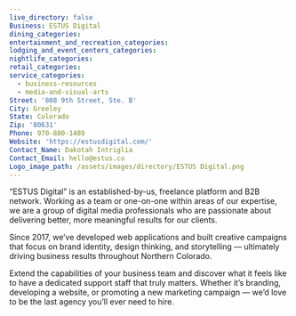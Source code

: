 ```yaml
---
live_directory: false
Business: ESTUS Digital
dining_categories:
entertainment_and_recreation_categories:
lodging_and_event_centers_categories:
nightlife_categories:
retail_categories:
service_categories:
  - business-resources
  - media-and-visual-arts
Street: '808 9th Street, Ste. B'
City: Greeley
State: Colorado
Zip: '80631'
Phone: 970-880-1489
Website: 'https://estusdigital.com/'
Contact_Name: Dakotah Intriglia
Contact_Email: hello@estus.co
Logo_image_path: /assets/images/directory/ESTUS Digital.png
---
```


“ESTUS Digital” is an established-by-us, freelance platform and B2B network. Working as a team or one-on-one within areas of our expertise, we are a group of digital media professionals who are passionate about delivering better, more meaningful results for our clients.

Since 2017, we’ve developed web applications and built creative campaigns that focus on brand identity, design thinking, and storytelling — ultimately driving business results throughout Northern Colorado.

Extend the capabilities of your business team and discover what it feels like to have a dedicated support staff that truly matters. Whether it’s branding, developing a website, or promoting a new marketing campaign — we’d love to be the last agency you’ll ever need to hire.